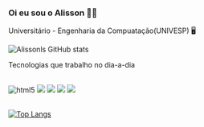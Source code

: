 ### Oi eu sou o Alisson 🖐🏾

Universitário - Engenharia da Compuatação(UNIVESP) 🖥️

![Alissonls GitHub stats](https://github-readme-stats.vercel.app/api?username=alissonls&show_icons=true&theme=tokyonight)


Tecnologias que trabalho no dia-a-dia

<div style="display: inline_block"><br>
 <img alt="html5" src="https://img.shields.io/badge/HTML5-E34F26?style=for-the-badge&logo=html5&logoColor=white">
   <img src="https://img.shields.io/badge/CSS3-1572B6?style=for-the-badge&logo=css3&logoColor=white">
  <img src="https://img.shields.io/badge/JavaScript-F7DF1E?style=for-the-badge&logo=javascript&logoColor=black">
 <img src ="https://img.shields.io/badge/java-%23ED8B00.svg?style=for-the-badge&logo=openjdk&logoColor=white">
 <img src="https://img.shields.io/badge/Node.js-43853D?style=for-the-badge&logo=node.js&logoColor=white">
  
  
  </div><br>



[![Top Langs](https://github-readme-stats.vercel.app/api/top-langs/?username=alissonls&layout=donut)](https://github.com/anuraghazra/github-readme-stats)
